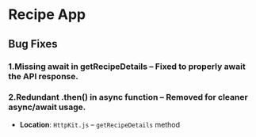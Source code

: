 # Recipe App

## Bug Fixes

### 1.Missing await in getRecipeDetails – Fixed to properly await the API response.

### 2.Redundant .then() in async function – Removed for cleaner async/await usage.

- **Location**: `HttpKit.js` – `getRecipeDetails` method
